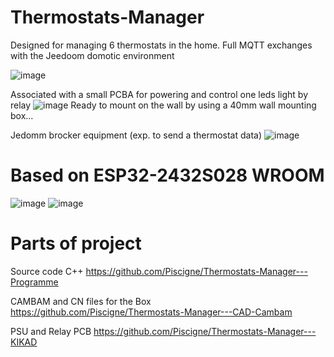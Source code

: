 # Thermostats-Manager

Designed for managing 6 thermostats in the home.
Full MQTT exchanges with the Jeedoom domotic environment

![image](https://user-images.githubusercontent.com/58998238/212164659-15d0e319-cc1b-40c0-b02a-4c627b2a1eff.png)

Associated with a small PCBA for powering and control one leds light by relay
![image](https://user-images.githubusercontent.com/58998238/212166666-12e18554-cbba-4e38-ab2c-94203ea45eb4.png)
Ready to mount on the wall by using a 40mm wall mounting box... 

Jedomm brocker equipment (exp. to send a thermostat data)
![image](https://user-images.githubusercontent.com/58998238/212169687-d163d7d6-0c42-4738-8244-88cca262324e.png)

Based on ESP32-2432S028 WROOM
=============================
![image](https://user-images.githubusercontent.com/58998238/212163075-e64262cf-2b7b-45af-9988-a0250f2e8016.png)
![image](https://user-images.githubusercontent.com/58998238/212163382-8787dd00-3ab1-493b-adc2-ca57668cd3bf.png)


Parts of project
================
Source code C++
https://github.com/Piscigne/Thermostats-Manager---Programme

CAMBAM and CN files for the Box
https://github.com/Piscigne/Thermostats-Manager---CAD-Cambam

PSU and Relay PCB 
https://github.com/Piscigne/Thermostats-Manager---KIKAD

